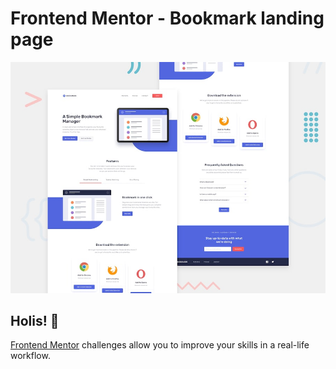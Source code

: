 # Frontend Mentor - Bookmark landing page

![Design preview for the Bookmark landing page coding challenge](./design/desktop-preview.jpg)

## Holis! 👋

[Frontend Mentor](https://beta.frontendmentor.io) challenges allow you to improve your skills in a real-life workflow.
